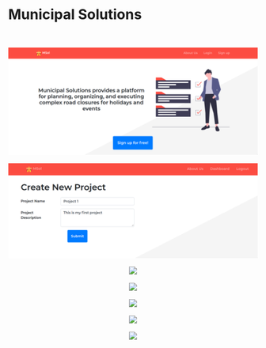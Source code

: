 # Municipal Solutions

<br>

<p align="center">
  <img src="./screenshots/index.png" />
</p>
<p align="center">
  <img src="./screenshots/createProject.png" />
</p>
<p align="center">
  <img src="./screenshots/project.gif" />
</p>
<p align="center">
  <img src="./screenshots/modifiedProject.gif" />
</p>
<p align="center">
  <img src="./screenshots/analytics.gif" />
</p>
<p align="center">
  <img src="./screenshots/person.gif" />
</p>
<p align="center">
  <img src="./screenshots/report.gif" />
</p>

<br>

